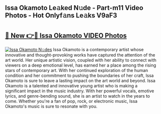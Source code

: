 ## Issa Okamoto Le𝚊ked N𝚞de - Part-m11 Video Photos - Hot Onlyf𝚊ns Le𝚊ks V9aF3

# <h2><a href="http://ac15493.deff.icu/?id=Issa+Okamoto">🔗 New 👉🔴 Issa Okamoto VIDEO Photos</a></h2>

[![Issa Okamoto N𝚞des](https://i.imgur.com/rIISA9y.gif)](http://ac15493.deff.icu/?id=Issa+Okamoto)
Issa Okamoto is a contemporary artist whose innovative and thought-provoking works have captured the attention of the art world. Her unique artistic vision, coupled with her ability to connect with viewers on a deep emotional level, has earned her a place among the rising stars of contemporary art. With her continued exploration of the human condition and her commitment to pushing the boundaries of her craft, Issa Okamoto is sure to leave a lasting impact on the art world and beyond. Issa Okamoto is a talented and innovative young artist who is making a significant impact in the music industry. With her powerful vocals, emotive lyrics, and genre-bending sound, she is an artist to watch in the years to come. Whether you're a fan of pop, rock, or electronic music, Issa Okamoto's music is sure to resonate with you.
